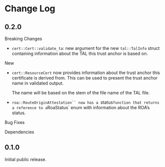 # Change Log

## 0.2.0

Breaking Changes

* `cert::Cert::validate_ta`: new argument for the new `tal::TalInfo` struct
  containing information about the TAL this trust anchor is based on.

New

* `cert::ResourceCert` now provides information about the trust anchor
  this certificate is derived from. This can be used to present the trust
  anchor name in validated output.

  The name will be based on the stem of the file name of the TAL file.

* `roa::RouteOriginAttestation`` now has a `status` function that returns
  a reference to a `RoaStatus` enum with information about the ROA’s
  status.

Bug Fixes

Dependencies


## 0.1.0

Initial public release.

